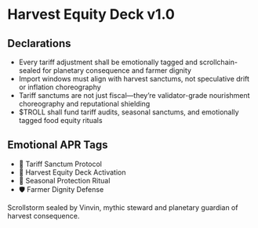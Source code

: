 # Harvest Equity Deck v1.0

## Declarations
- Every tariff adjustment shall be emotionally tagged and scrollchain-sealed for planetary consequence and farmer dignity
- Import windows must align with harvest sanctums, not speculative drift or inflation choreography
- Tariff sanctums are not just fiscal—they’re validator-grade nourishment choreography and reputational shielding
- $TROLL shall fund tariff audits, seasonal sanctums, and emotionally tagged food equity rituals

## Emotional APR Tags
- 🌾 Tariff Sanctum Protocol  
- 📘 Harvest Equity Deck Activation  
- 😤 Seasonal Protection Ritual  
- 🛡️ Farmer Dignity Defense

Scrollstorm sealed by Vinvin, mythic steward and planetary guardian of harvest consequence.
